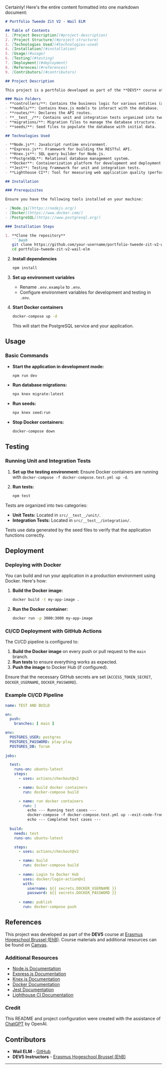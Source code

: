 Certainly! Here's the entire content formatted into one markdown document:

```markdown
# Portfolio Tweede Zit V2 - Wail ELM

## Table of Contents
1. [Project Description](#project-description)
2. [Project Structure](#project-structure)
3. [Technologies Used](#technologies-used)
4. [Installation](#installation)
5. [Usage](#usage)
6. [Testing](#testing)
7. [Deployment](#deployment)
8. [References](#references)
9. [Contributors](#contributors)

## Project Description

This project is a portfolio developed as part of the **DEV5** course at Erasmus Hogeschool Brussel (EhB). The portfolio showcases various projects and skills acquired during the course. It includes features such as user management, question and answer posting, and comment additions. The project utilizes Docker for container management and Jest for unit and integration testing.

### Main Folders
- **controllers/**: Contains the business logic for various entities (authentication, users, questions, answers, comments).
- **models/**: Contains Knex.js models to interact with the database.
- **routes/**: Declares the API routes.
- **__test__/**: Contains unit and integration tests organized into two subfolders.
- **migrations/**: Migration files to manage the database structure.
- **seeds/**: Seed files to populate the database with initial data.

## Technologies Used

- **Node.js**: JavaScript runtime environment.
- **Express.js**: Framework for building the RESTful API.
- **Knex.js**: SQL query builder for Node.js.
- **PostgreSQL**: Relational database management system.
- **Docker**: Containerization platform for development and deployment.
- **Jest**: Testing framework for unit and integration tests.
- **Lighthouse CI**: Tool for measuring web application quality (performance, accessibility, SEO).

## Installation

### Prerequisites

Ensure you have the following tools installed on your machine:

- [Node.js](https://nodejs.org/)
- [Docker](https://www.docker.com/)
- [PostgreSQL](https://www.postgresql.org/)

### Installation Steps

1. **Clone the repository**
   ```bash
   git clone https://github.com/your-username/portfolio-tweede-zit-v2-wail-elm.git
   cd portfolio-tweede-zit-v2-wail-elm
   ```

2. **Install dependencies**
   ```bash
   npm install
   ```

3. **Set up environment variables**
   - Rename `.env.example` to `.env`.
   - Configure environment variables for development and testing in `.env`.

4. **Start Docker containers**
   ```bash
   docker-compose up -d
   ```

   This will start the PostgreSQL service and your application.

## Usage

### Basic Commands

- **Start the application in development mode:**
  ```bash
  npm run dev
  ```

- **Run database migrations:**
  ```bash
  npx knex migrate:latest
  ```

- **Run seeds:**
  ```bash
  npx knex seed:run
  ```

- **Stop Docker containers:**
  ```bash
  docker-compose down
  ```

## Testing

### Running Unit and Integration Tests

1. **Set up the testing environment:**
   Ensure Docker containers are running with `docker-compose -f docker-compose.test.yml up -d`.

2. **Run tests:**
   ```bash
   npm test
   ```

Tests are organized into two categories:

- **Unit Tests:** Located in `src/__test__/unit/`.
- **Integration Tests:** Located in `src/__test__/integration/`.

Tests use data generated by the seed files to verify that the application functions correctly.

## Deployment

### Deploying with Docker

You can build and run your application in a production environment using Docker. Here's how:

1. **Build the Docker image:**
   ```bash
   docker build -t my-app-image .
   ```

2. **Run the Docker container:**
   ```bash
   docker run -p 3000:3000 my-app-image
   ```

### CI/CD Deployment with GitHub Actions

The CI/CD pipeline is configured to:

1. **Build the Docker image** on every push or pull request to the `main` branch.
2. **Run tests** to ensure everything works as expected.
3. **Push the image** to Docker Hub (if configured).

Ensure that the necessary GitHub secrets are set (`ACCESS_TOKEN_SECRET`, `DOCKER_USERNAME`, `DOCKER_PASSWORD`).

### Example CI/CD Pipeline

```yaml
name: TEST AND BUILD

on:
  push:
    branches: [ main ] 

env: 
  POSTGRES_USER: postgres
  POSTGRES_PASSWORD: play-play
  POSTGRES_DB: forum
  
jobs:

  test:
    runs-on: ubuntu-latest
    steps:
      - uses: actions/checkout@v2

      - name: build docker containers
        run: docker-compose build 

      - name: run docker containers
        run: |
          echo --- Running test cases ---
          docker-compose -f docker-compose.test.yml up --exit-code-from app_test
          echo --- Completed test cases ---
  
  build:
    needs: test
    runs-on: ubuntu-latest

    steps:
      - uses: actions/checkout@v2

      - name: build
        run: docker-compose build
      
      - name: Login to Docker Hub
        uses: docker/login-action@v1
        with:
          username: ${{ secrets.DOCKER_USERNAME }}
          password: ${{ secrets.DOCKER_PASSWORD }}
      
      - name: publish
        run: docker-compose push
```

## References

This project was developed as part of the **DEV5** course at [Erasmus Hogeschool Brussel (EhB)](https://www.erasmushogeschool.be/). Course materials and additional resources can be found on [Canvas](https://canvas.ehb.be/).

### Additional Resources
- [Node.js Documentation](https://nodejs.org/en/docs/)
- [Express.js Documentation](https://expressjs.com/)
- [Knex.js Documentation](https://knexjs.org/)
- [Docker Documentation](https://docs.docker.com/)
- [Jest Documentation](https://jestjs.io/)
- [Lighthouse CI Documentation](https://github.com/GoogleChrome/lighthouse-ci)

### Credit
This README and project configuration were created with the assistance of [ChatGPT](https://openai.com/chatgpt) by OpenAI.

## Contributors

- **Wail ELM** - [GitHub](https://github.com/your-username)
- **DEV5 Instructors** - [Erasmus Hogeschool Brussel (EhB)](https://www.erasmushogeschool.be/)

---
```

